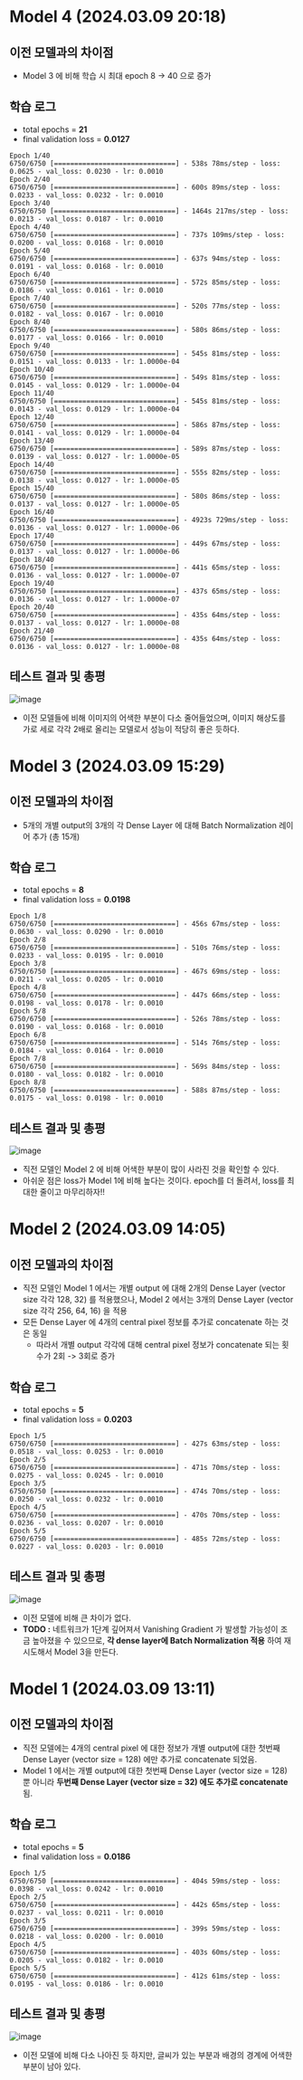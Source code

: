 # Model 4 (2024.03.09 20:18)
## 이전 모델과의 차이점
* Model 3 에 비해 학습 시 최대 epoch 8 -> 40 으로 증가

## 학습 로그
* total epochs = **21**
* final validation loss = **0.0127**

```
Epoch 1/40
6750/6750 [==============================] - 538s 78ms/step - loss: 0.0625 - val_loss: 0.0230 - lr: 0.0010
Epoch 2/40
6750/6750 [==============================] - 600s 89ms/step - loss: 0.0233 - val_loss: 0.0232 - lr: 0.0010
Epoch 3/40
6750/6750 [==============================] - 1464s 217ms/step - loss: 0.0213 - val_loss: 0.0187 - lr: 0.0010
Epoch 4/40
6750/6750 [==============================] - 737s 109ms/step - loss: 0.0200 - val_loss: 0.0168 - lr: 0.0010
Epoch 5/40
6750/6750 [==============================] - 637s 94ms/step - loss: 0.0191 - val_loss: 0.0168 - lr: 0.0010
Epoch 6/40
6750/6750 [==============================] - 572s 85ms/step - loss: 0.0186 - val_loss: 0.0161 - lr: 0.0010
Epoch 7/40
6750/6750 [==============================] - 520s 77ms/step - loss: 0.0182 - val_loss: 0.0167 - lr: 0.0010
Epoch 8/40
6750/6750 [==============================] - 580s 86ms/step - loss: 0.0177 - val_loss: 0.0166 - lr: 0.0010
Epoch 9/40
6750/6750 [==============================] - 545s 81ms/step - loss: 0.0151 - val_loss: 0.0133 - lr: 1.0000e-04
Epoch 10/40
6750/6750 [==============================] - 549s 81ms/step - loss: 0.0145 - val_loss: 0.0129 - lr: 1.0000e-04
Epoch 11/40
6750/6750 [==============================] - 545s 81ms/step - loss: 0.0143 - val_loss: 0.0129 - lr: 1.0000e-04
Epoch 12/40
6750/6750 [==============================] - 586s 87ms/step - loss: 0.0141 - val_loss: 0.0129 - lr: 1.0000e-04
Epoch 13/40
6750/6750 [==============================] - 589s 87ms/step - loss: 0.0139 - val_loss: 0.0127 - lr: 1.0000e-05
Epoch 14/40
6750/6750 [==============================] - 555s 82ms/step - loss: 0.0138 - val_loss: 0.0127 - lr: 1.0000e-05
Epoch 15/40
6750/6750 [==============================] - 580s 86ms/step - loss: 0.0137 - val_loss: 0.0127 - lr: 1.0000e-05
Epoch 16/40
6750/6750 [==============================] - 4923s 729ms/step - loss: 0.0136 - val_loss: 0.0127 - lr: 1.0000e-06
Epoch 17/40
6750/6750 [==============================] - 449s 67ms/step - loss: 0.0137 - val_loss: 0.0127 - lr: 1.0000e-06
Epoch 18/40
6750/6750 [==============================] - 441s 65ms/step - loss: 0.0136 - val_loss: 0.0127 - lr: 1.0000e-07
Epoch 19/40
6750/6750 [==============================] - 437s 65ms/step - loss: 0.0136 - val_loss: 0.0127 - lr: 1.0000e-07
Epoch 20/40
6750/6750 [==============================] - 435s 64ms/step - loss: 0.0137 - val_loss: 0.0127 - lr: 1.0000e-08
Epoch 21/40
6750/6750 [==============================] - 435s 64ms/step - loss: 0.0136 - val_loss: 0.0127 - lr: 1.0000e-08
```

## 테스트 결과 및 총평
![image](https://github.com/WannaBeSuperteur/AI-study/assets/32893014/c01cfcf5-bb97-4559-9022-98897dde4646)

* 이전 모델들에 비해 이미지의 어색한 부분이 다소 줄어들었으며, 이미지 해상도를 가로 세로 각각 2배로 올리는 모델로서 성능이 적당히 좋은 듯하다.

# Model 3 (2024.03.09 15:29)
## 이전 모델과의 차이점
* 5개의 개별 output의 3개의 각 Dense Layer 에 대해 Batch Normalization 레이어 추가 (총 15개)

## 학습 로그
* total epochs = **8**
* final validation loss = **0.0198**

```
Epoch 1/8
6750/6750 [==============================] - 456s 67ms/step - loss: 0.0630 - val_loss: 0.0290 - lr: 0.0010
Epoch 2/8
6750/6750 [==============================] - 510s 76ms/step - loss: 0.0233 - val_loss: 0.0195 - lr: 0.0010
Epoch 3/8
6750/6750 [==============================] - 467s 69ms/step - loss: 0.0211 - val_loss: 0.0205 - lr: 0.0010
Epoch 4/8
6750/6750 [==============================] - 447s 66ms/step - loss: 0.0198 - val_loss: 0.0178 - lr: 0.0010
Epoch 5/8
6750/6750 [==============================] - 526s 78ms/step - loss: 0.0190 - val_loss: 0.0168 - lr: 0.0010
Epoch 6/8
6750/6750 [==============================] - 514s 76ms/step - loss: 0.0184 - val_loss: 0.0164 - lr: 0.0010
Epoch 7/8
6750/6750 [==============================] - 569s 84ms/step - loss: 0.0180 - val_loss: 0.0182 - lr: 0.0010
Epoch 8/8
6750/6750 [==============================] - 588s 87ms/step - loss: 0.0175 - val_loss: 0.0198 - lr: 0.0010
```

## 테스트 결과 및 총평
![image](https://github.com/WannaBeSuperteur/AI-study/assets/32893014/160e61c9-de5c-467c-86a5-c311de184834)

* 직전 모델인 Model 2 에 비해 어색한 부분이 많이 사라진 것을 확인할 수 있다.
* 아쉬운 점은 loss가 Model 1에 비해 높다는 것이다. epoch를 더 돌려서, loss를 최대한 줄이고 마무리하자!!

# Model 2 (2024.03.09 14:05)
## 이전 모델과의 차이점
* 직전 모델인 Model 1 에서는 개별 output 에 대해 2개의 Dense Layer (vector size 각각 128, 32) 를 적용했으나, Model 2 에서는 3개의 Dense Layer (vector size 각각 256, 64, 16) 을 적용
* 모든 Dense Layer 에 4개의 central pixel 정보를 추가로 concatenate 하는 것은 동일
  * 따라서 개별 output 각각에 대해 central pixel 정보가 concatenate 되는 횟수가 2회 -> 3회로 증가

## 학습 로그
* total epochs = **5**
* final validation loss = **0.0203**

```
Epoch 1/5
6750/6750 [==============================] - 427s 63ms/step - loss: 0.0518 - val_loss: 0.0253 - lr: 0.0010
Epoch 2/5
6750/6750 [==============================] - 471s 70ms/step - loss: 0.0275 - val_loss: 0.0245 - lr: 0.0010
Epoch 3/5
6750/6750 [==============================] - 474s 70ms/step - loss: 0.0250 - val_loss: 0.0232 - lr: 0.0010
Epoch 4/5
6750/6750 [==============================] - 470s 70ms/step - loss: 0.0236 - val_loss: 0.0207 - lr: 0.0010
Epoch 5/5
6750/6750 [==============================] - 485s 72ms/step - loss: 0.0227 - val_loss: 0.0203 - lr: 0.0010
```

## 테스트 결과 및 총평
![image](https://github.com/WannaBeSuperteur/AI-study/assets/32893014/47fdd7f6-d266-4fe8-89f5-f63ba0e47254)

* 이전 모델에 비해 큰 차이가 없다.
* **TODO :** 네트워크가 1단계 깊어져서 Vanishing Gradient 가 발생할 가능성이 조금 높아졌을 수 있으므로, **각 dense layer에 Batch Normalization 적용** 하여 재시도해서 Model 3을 만든다.

# Model 1 (2024.03.09 13:11)
## 이전 모델과의 차이점
* 직전 모델에는 4개의 central pixel 에 대한 정보가 개별 output에 대한 첫번째 Dense Layer (vector size = 128) 에만 추가로 concatenate 되었음.
* Model 1 에서는 개별 output에 대한 첫번째 Dense Layer (vector size = 128) 뿐 아니라 **두번째 Dense Layer (vector size = 32) 에도 추가로 concatenate** 됨.

## 학습 로그
* total epochs = **5**
* final validation loss = **0.0186**

```
Epoch 1/5
6750/6750 [==============================] - 404s 59ms/step - loss: 0.0398 - val_loss: 0.0242 - lr: 0.0010
Epoch 2/5
6750/6750 [==============================] - 442s 65ms/step - loss: 0.0237 - val_loss: 0.0211 - lr: 0.0010
Epoch 3/5
6750/6750 [==============================] - 399s 59ms/step - loss: 0.0218 - val_loss: 0.0200 - lr: 0.0010
Epoch 4/5
6750/6750 [==============================] - 403s 60ms/step - loss: 0.0205 - val_loss: 0.0182 - lr: 0.0010
Epoch 5/5
6750/6750 [==============================] - 412s 61ms/step - loss: 0.0195 - val_loss: 0.0186 - lr: 0.0010
```

## 테스트 결과 및 총평
![image](https://github.com/WannaBeSuperteur/AI-study/assets/32893014/47fd99ff-6881-401d-9c42-52148e315888)

* 이전 모델에 비해 다소 나아진 듯 하지만, 글씨가 있는 부분과 배경의 경계에 어색한 부분이 남아 있다.
